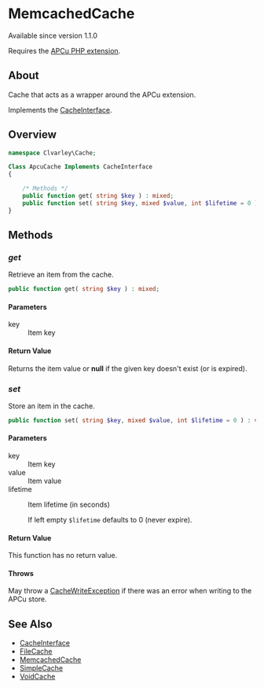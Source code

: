 # MemcachedCache

Available since version 1.1.0

Requires the [APCu PHP extension](https://www.php.net/manual/en/book.apcu).

## About

Cache that acts as a wrapper around the APCu extension.

Implements the [CacheInterface](CacheInterface.md).

## Overview

```php
namespace Clvarley\Cache;

Class ApcuCache Implements CacheInterface
{

    /* Methods */
    public function get( string $key ) : mixed;
    public function set( string $key, mixed $value, int $lifetime = 0 ) : void;
}
```

## Methods
### *get*

Retrieve an item from the cache.

```php
public function get( string $key ) : mixed;
```

#### Parameters

<dl>
  <dt>key</dt>
  <dd>Item key</dd>
</dl>

#### Return Value

Returns the item value or **null** if the given key doesn't exist (or is
expired).

### *set*

Store an item in the cache.

```php
public function set( string $key, mixed $value, int $lifetime = 0 ) : void;
```

#### Parameters

<dl>
  <dt>key</dt>
  <dd>Item key</dd>
  <dt>value</dt>
  <dd>Item value</dd>
  <dt>lifetime</dt>
  <dd>
    <p>Item lifetime (in seconds)</p>
    <p>If left empty <code>$lifetime</code> defaults to 0 (never expire).</p>
  </dd>
</dl>

#### Return Value

This function has no return value.

#### Throws

May throw a [CacheWriteException](Exception/CacheWriteException.md) if there was
an error when writing to the APCu store.

## See Also

* [CacheInterface](CacheInterface.md)
* [FileCache](FileCache.md)
* [MemcachedCache](MemcachedCache.md)
* [SimpleCache](SimpleCache.md)
* [VoidCache](VoidCache.md)
